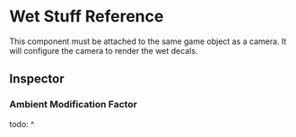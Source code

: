 # Wet Stuff Reference

This component must be attached to the same game object as a camera. It will configure the camera to render the wet decals.

## Inspector

### Ambient Modification Factor

todo: ^